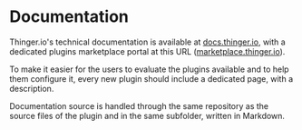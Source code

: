 
# Documentation


Thinger.io's technical documentation is available at [docs.thinger.io](https://docs.thinger.io), with a dedicated plugins marketplace portal at this URL ([marketplace.thinger.io](https://marketplace.thinger.io)).

To make it easier for the users to evaluate the plugins available and to help them configure it, every new plugin should include a dedicated page, with a description.

Documentation source is handled through the same repository as the source files of the plugin and in the same subfolder, written in Markdown.
